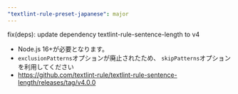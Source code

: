```yaml
---
"textlint-rule-preset-japanese": major
---
```


fix(deps): update dependency textlint-rule-sentence-length to v4

- Node.js 16+が必要となります。
- `exclusionPatterns`オプションが廃止されたため、 `skipPatterns`オプションを利用してください
- <https://github.com/textlint-rule/textlint-rule-sentence-length/releases/tag/v4.0.0>
